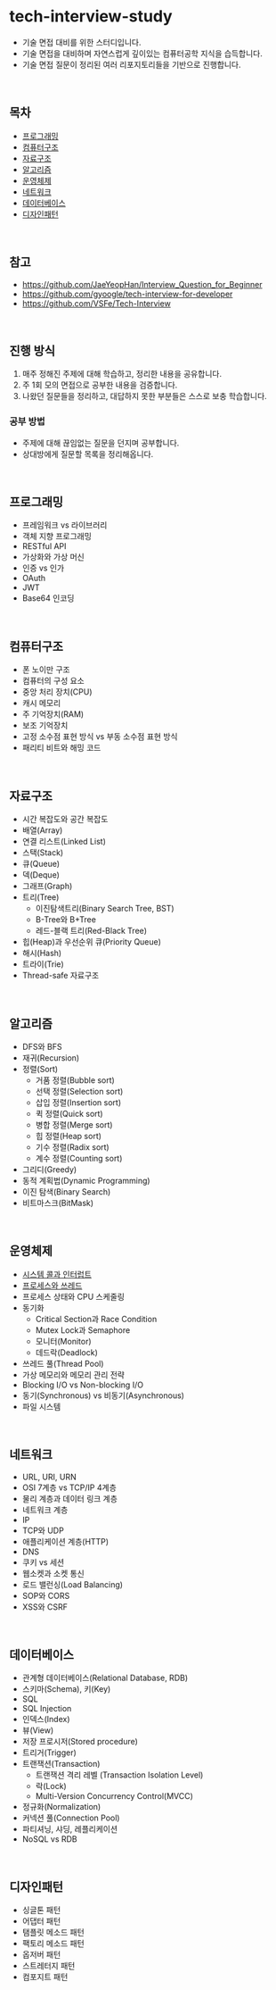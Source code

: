 # tech-interview-study
- 기술 면접 대비를 위한 스터디입니다.
- 기술 면접을 대비하며 자연스럽게 깊이있는 컴퓨터공학 지식을 습득합니다.
- 기술 면접 질문이 정리된 여러 리포지토리들을 기반으로 진행합니다.

<br>

## 목차
- [프로그래밍](#프로그래밍)
- [컴퓨터구조](#컴퓨터구조)
- [자료구조](#자료구조)
- [알고리즘](#알고리즘)
- [운영체제](#운영체제)
- [네트워크](#네트워크)
- [데이터베이스](#데이터베이스)
- [디자인패턴](#디자인패턴)

<br>

## 참고
- https://github.com/JaeYeopHan/Interview_Question_for_Beginner
- https://github.com/gyoogle/tech-interview-for-developer
- https://github.com/VSFe/Tech-Interview

<br>

## 진행 방식
1. 매주 정해진 주제에 대해 학습하고, 정리한 내용을 공유합니다.
2. 주 1회 모의 면접으로 공부한 내용을 검증합니다.
3. 나왔던 질문들을 정리하고, 대답하지 못한 부분들은 스스로 보충 학습합니다.

### 공부 방법
- 주제에 대해 끊임없는 질문을 던지며 공부합니다.
- 상대방에게 질문할 목록을 정리해옵니다.

<br>

## 프로그래밍

- 프레임워크 vs 라이브러리
- 객체 지향 프로그래밍
- RESTful API
- 가상화와 가상 머신
- 인증 vs 인가
- OAuth
- JWT
- Base64 인코딩

<br>

## 컴퓨터구조
- 폰 노이만 구조
- 컴퓨터의 구성 요소
- 중앙 처리 장치(CPU)
- 캐시 메모리
- 주 기억장치(RAM)
- 보조 기억장치
- 고정 소수점 표현 방식 vs 부동 소수점 표현 방식
- 패리티 비트와 해밍 코드

<br>

## 자료구조
- 시간 복잡도와 공간 복잡도
- 배열(Array)
- 연결 리스트(Linked List)
- 스택(Stack)
- 큐(Queue)
- 덱(Deque)
- 그래프(Graph)
- 트리(Tree)
  - 이진탐색트리(Binary Search Tree, BST)
  - B-Tree와 B+Tree
  - 레드-블랙 트리(Red-Black Tree)
- 힙(Heap)과 우선순위 큐(Priority Queue)
- 해시(Hash)
- 트라이(Trie)
- Thread-safe 자료구조
 
<br>

## 알고리즘
- DFS와 BFS
- 재귀(Recursion)
- 정렬(Sort)
  - 거품 정렬(Bubble sort)
  - 선택 정렬(Selection sort)
  - 삽입 정렬(Insertion sort)
  - 퀵 정렬(Quick sort)
  - 병합 정렬(Merge sort)
  - 힙 정렬(Heap sort)
  - 기수 정렬(Radix sort)
  - 계수 정렬(Counting sort)
- 그리디(Greedy)
- 동적 계획법(Dynamic Programming)
- 이진 탐색(Binary Search)
- 비트마스크(BitMask)

<br>

## 운영체제
- [시스템 콜과 인터럽트](os/01-os.md)
- [프로세스와 쓰레드](os/02-process-thread.md)
- 프로세스 상태와 CPU 스케줄링
- 동기화
  - Critical Section과 Race Condition
  - Mutex Lock과 Semaphore
  - 모니터(Monitor)
  - 데드락(Deadlock)
- 쓰레드 풀(Thread Pool)
- 가상 메모리와 메모리 관리 전략
- Blocking I/O vs Non-blocking I/O
- 동기(Synchronous) vs 비동기(Asynchronous)
- 파일 시스템

<br>

## 네트워크
- URL, URI, URN
- OSI 7계층 vs TCP/IP 4계층
- 물리 계층과 데이터 링크 계층
- 네트워크 계층
- IP
- TCP와 UDP
- 애플리케이션 계층(HTTP)
- DNS
- 쿠키 vs 세션
- 웹소켓과 소켓 통신
- 로드 밸런싱(Load Balancing)
- SOP와 CORS
- XSS와 CSRF

<br>

## 데이터베이스
- 관계형 데이터베이스(Relational Database, RDB)
- 스키마(Schema), 키(Key)
- SQL
- SQL Injection
- 인덱스(Index)
- 뷰(View)
- 저장 프로시저(Stored procedure)
- 트리거(Trigger)
- 트랜잭션(Transaction)
  - 트랜잭션 격리 레벨 (Transaction Isolation Level)
  - 락(Lock)
  - Multi-Version Concurrency Control(MVCC)
- 정규화(Normalization)
- 커넥션 풀(Connection Pool)
- 파티셔닝, 샤딩, 레플리케이션
- NoSQL vs RDB

<br>

## 디자인패턴
- 싱글톤 패턴
- 어댑터 패턴
- 탬플릿 메소드 패턴
- 팩토리 메소드 패턴
- 옵저버 패턴
- 스트레터지 패턴
- 컴포지트 패턴
